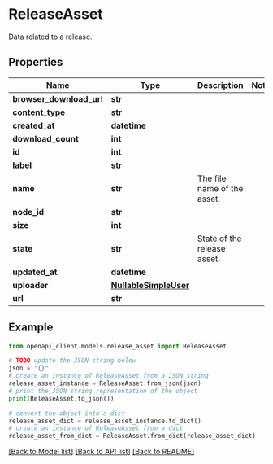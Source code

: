 # ReleaseAsset

Data related to a release.

## Properties

Name | Type | Description | Notes
------------ | ------------- | ------------- | -------------
**browser_download_url** | **str** |  | 
**content_type** | **str** |  | 
**created_at** | **datetime** |  | 
**download_count** | **int** |  | 
**id** | **int** |  | 
**label** | **str** |  | 
**name** | **str** | The file name of the asset. | 
**node_id** | **str** |  | 
**size** | **int** |  | 
**state** | **str** | State of the release asset. | 
**updated_at** | **datetime** |  | 
**uploader** | [**NullableSimpleUser**](NullableSimpleUser.md) |  | 
**url** | **str** |  | 

## Example

```python
from openapi_client.models.release_asset import ReleaseAsset

# TODO update the JSON string below
json = "{}"
# create an instance of ReleaseAsset from a JSON string
release_asset_instance = ReleaseAsset.from_json(json)
# print the JSON string representation of the object
print(ReleaseAsset.to_json())

# convert the object into a dict
release_asset_dict = release_asset_instance.to_dict()
# create an instance of ReleaseAsset from a dict
release_asset_from_dict = ReleaseAsset.from_dict(release_asset_dict)
```
[[Back to Model list]](../README.md#documentation-for-models) [[Back to API list]](../README.md#documentation-for-api-endpoints) [[Back to README]](../README.md)


